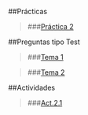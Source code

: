 ﻿##Prácticas

>###[Práctica 2](https://github.com/odrajaf/swap1415/blob/master/Practica2/P2__Eloy-Fajardo-Sanchez.md)

##Preguntas tipo Test

>###[Tema 1](https://github.com/odrajaf/swap1415/blob/master/Preguntas%20Test/Tema1.md)

>###[Tema 2](https://github.com/odrajaf/swap1415/blob/master/Preguntas%20Test/Tema2.md)

##Actividades

>###[Act.2.1](https://github.com/odrajaf/swap1415/blob/master/Actividades/Tema2.md)

